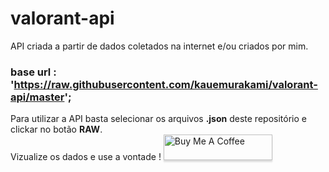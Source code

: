 # valorant-api
API criada a partir de dados coletados na internet e/ou criados por mim.
### base url : 'https://raw.githubusercontent.com/kauemurakami/valorant-api/master';
Para utilizar a API basta selecionar os arquivos **.json** deste repositório e clickar no botão **RAW**.  
Vizualize os dados e use a vontade !
<a href="https://www.buymeacoffee.com/kauemurakami" target="_blank"><img src="https://www.buymeacoffee.com/assets/img/custom_images/orange_img.png" alt="Buy Me A Coffee" style="height: 41px !important;width: 174px !important;box-shadow: 0px 3px 2px 0px rgba(190, 190, 190, 0.5) !important;-webkit-box-shadow: 0px 3px 2px 0px rgba(190, 190, 190, 0.5) !important;" ></a>
